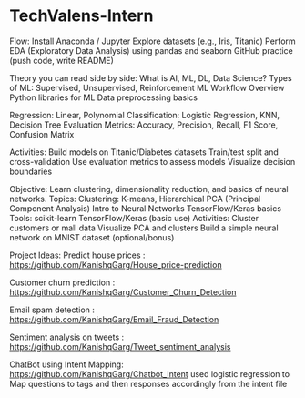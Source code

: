 # TechValens-Intern
Flow:
  Install Anaconda / Jupyter
  Explore datasets (e.g., Iris, Titanic)
  Perform EDA (Exploratory Data Analysis) using pandas and seaborn
  GitHub practice (push code, write README)

  Theory you can read side by side:
  What is AI, ML, DL, Data Science?
  Types of ML: Supervised, Unsupervised, Reinforcement
  ML Workflow Overview
  Python libraries for ML
  Data preprocessing basics

  Regression: Linear, Polynomial
  Classification: Logistic Regression, KNN, Decision Tree
  Evaluation Metrics: Accuracy, Precision, Recall, F1 Score, Confusion Matrix

  Activities:
  Build models on Titanic/Diabetes datasets
  Train/test split and cross-validation
  Use evaluation metrics to assess models
  Visualize decision boundaries

  Objective:
  Learn clustering, dimensionality reduction, and basics of neural networks.
  Topics:
  Clustering: K-means, Hierarchical
  PCA (Principal Component Analysis)
  Intro to Neural Networks
  TensorFlow/Keras basics
  Tools:
  scikit-learn
  TensorFlow/Keras (basic use)
  Activities:
  Cluster customers or mall data
  Visualize PCA and clusters
  Build a simple neural network on MNIST dataset (optional/bonus)

  Project Ideas:
  Predict house prices : https://github.com/KanishqGarg/House_price-prediction
  
  Customer churn prediction : https://github.com/KanishqGarg/Customer_Churn_Detection
  
  Email spam detection : https://github.com/KanishqGarg/Email_Fraud_Detection
  
  Sentiment analysis on tweets  : https://github.com/KanishqGarg/Tweet_sentiment_analysis

  ChatBot using Intent Mapping: https://github.com/KanishqGarg/Chatbot_Intent
  used logistic regression to Map questions to tags and then responses accordingly from the intent file
  
